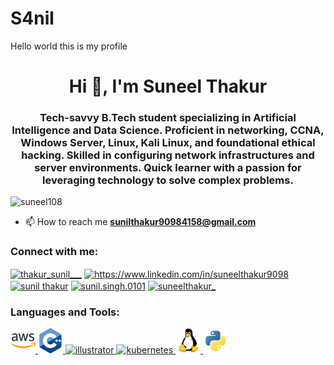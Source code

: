 # S4nil
Hello world this is my profile
<h1 align="center">Hi 👋, I'm Suneel Thakur</h1>
<h3 align="center">Tech-savvy B.Tech student specializing in Artificial Intelligence and Data Science. Proficient in networking, CCNA, Windows Server, Linux, Kali Linux, and foundational ethical hacking. Skilled in configuring network infrastructures and server environments. Quick learner with a passion for leveraging technology to solve complex problems.</h3>

<p align="left"> <img src="https://komarev.com/ghpvc/?username=suneel108&label=Profile%20views&color=0e75b6&style=flat" alt="suneel108" /> </p>

- 📫 How to reach me **sunilthakur90984158@gmail.com**

<h3 align="left">Connect with me:</h3>
<p align="left">
<a href="https://twitter.com/thakur_sunil___" target="blank"><img align="center" src="https://raw.githubusercontent.com/rahuldkjain/github-profile-readme-generator/master/src/images/icons/Social/twitter.svg" alt="thakur_sunil___" height="30" width="40" /></a>
<a href="https://linkedin.com/in/https://www.linkedin.com/in/suneelthakur9098" target="blank"><img align="center" src="https://raw.githubusercontent.com/rahuldkjain/github-profile-readme-generator/master/src/images/icons/Social/linked-in-alt.svg" alt="https://www.linkedin.com/in/suneelthakur9098" height="30" width="40" /></a>
<a href="https://fb.com/sunil thakur" target="blank"><img align="center" src="https://raw.githubusercontent.com/rahuldkjain/github-profile-readme-generator/master/src/images/icons/Social/facebook.svg" alt="sunil thakur" height="30" width="40" /></a>
<a href="https://instagram.com/sunil.singh.0101" target="blank"><img align="center" src="https://raw.githubusercontent.com/rahuldkjain/github-profile-readme-generator/master/src/images/icons/Social/instagram.svg" alt="sunil.singh.0101" height="30" width="40" /></a>
<a href="https://discord.gg/suneelthakur_" target="blank"><img align="center" src="https://raw.githubusercontent.com/rahuldkjain/github-profile-readme-generator/master/src/images/icons/Social/discord.svg" alt="suneelthakur_" height="30" width="40" /></a>
</p>

<h3 align="left">Languages and Tools:</h3>
<p align="left"> <a href="https://aws.amazon.com" target="_blank" rel="noreferrer"> <img src="https://raw.githubusercontent.com/devicons/devicon/master/icons/amazonwebservices/amazonwebservices-original-wordmark.svg" alt="aws" width="40" height="40"/> </a> <a href="https://www.w3schools.com/cpp/" target="_blank" rel="noreferrer"> <img src="https://raw.githubusercontent.com/devicons/devicon/master/icons/cplusplus/cplusplus-original.svg" alt="cplusplus" width="40" height="40"/> </a> <a href="https://www.adobe.com/in/products/illustrator.html" target="_blank" rel="noreferrer"> <img src="https://www.vectorlogo.zone/logos/adobe_illustrator/adobe_illustrator-icon.svg" alt="illustrator" width="40" height="40"/> </a> <a href="https://kubernetes.io" target="_blank" rel="noreferrer"> <img src="https://www.vectorlogo.zone/logos/kubernetes/kubernetes-icon.svg" alt="kubernetes" width="40" height="40"/> </a> <a href="https://www.linux.org/" target="_blank" rel="noreferrer"> <img src="https://raw.githubusercontent.com/devicons/devicon/master/icons/linux/linux-original.svg" alt="linux" width="40" height="40"/> </a> <a href="https://www.python.org" target="_blank" rel="noreferrer"> <img src="https://raw.githubusercontent.com/devicons/devicon/master/icons/python/python-original.svg" alt="python" width="40" height="40"/> </a> </p>
